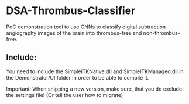 # DSA-Thrombus-Classifier
PoC demonstration tool to use CNNs to classify digital subtraction angiography images of the brain into thrombus-free and non-thrombus-free.

## Include:
You need to include the SimpleITKNative.dll and SimpleITKManaged.dll in the Demonstrator/UI folder in order to be able to compile it.

Important:
When shipping a new version, make sure, that you do exclude the settings file! (Or tell the user how to migrate)
